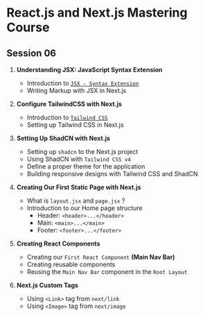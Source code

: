 # React.js and Next.js Mastering Course

## Session 06

1. **Understanding JSX: JavaScript Syntax Extension**

   - Introduction to [`JSX - Syntax Extension`](https://react.dev/learn/writing-markup-with-jsx)
   - Writing Markup with JSX in Next.js

2. **Configure TailwindCSS with Next.js**

   - Introduction to [`Tailwind CSS`](https://tailwindcss.com/docs/installation/framework-guides/nextjs)
   - Setting up Tailwind CSS in Next.js

3. **Setting Up ShadCN with Next.js**

   - Setting up `shadcn` to the Next.js project
   - Using ShadCN with `Tailwind CSS v4`
   - Define a proper theme for the application
   - Building responsive designs with Tailwind CSS and ShadCN

4. **Creating Our First Static Page with Next.js**

   - What is `layout.jsx` and `page.jsx` ?
   - Introduction to our Home page structure
     - Header: `<header>...</header>`
     - Main: `<main>...</main>`
     - Footer: `<footer>...</footer>`

5. **Creating React Components**

   - Creating our `First React Component` **(Main Nav Bar)**
   - Creating reusable components
   - Reusing the `Main Nav Bar` component in the `Root Layout`

6. **Next.js Custom Tags**
   - Using `<Link>` tag from `next/link`
   - Using `<Image>` tag from `next/image`
